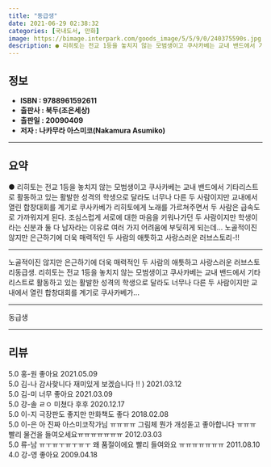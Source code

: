 ```yaml
---
title: "동급생"
date: 2021-06-29 02:38:32
categories: [국내도서, 만화]
image: https://bimage.interpark.com/goods_image/5/5/9/0/240375590s.jpg
description: ● 리히토는 전교 1등을 놓치지 않는 모범생이고 쿠사카베는 교내 밴드에서 기타리스트로 활동하고 있는 활발한 성격의 학생으로 달라도 너무나 다른 두 사람이지만 교내에서 열린 합창대회를 계기로 쿠사카베가 리히토에게 노래를 가르쳐주면서 두 사람은 급속도로 가까워지게 된다. 조심스럽게 서로에
---
```


## **정보**

- **ISBN : 9788961592611**
- **출판사 : 북두(조은세상)**
- **출판일 : 20090409**
- **저자 : 나카무라 아스미코(Nakamura Asumiko)**

------



## **요약**

●  리히토는 전교 1등을 놓치지 않는 모범생이고 쿠사카베는 교내 밴드에서 기타리스트로 활동하고 있는 활발한 성격의 학생으로 달라도 너무나 다른 두 사람이지만 교내에서 열린 합창대회를 계기로 쿠사카베가 리히토에게 노래를 가르쳐주면서 두 사람은 급속도로 가까워지게 된다. 조심스럽게 서로에 대한 마음을 키워나가던 두 사람이지만 학생이라는 신분과 둘 다 남자라는 이유로 여러 가지 어려움에 부딪히게 되는데… 노골적이진 않지만 은근하기에 더욱 매력적인 두 사람의 애틋하고 사랑스러운 러브스토리-!!

------

노골적이진 않지만 은근하기에 더욱 매력적인 두 사람의 애틋하고 사랑스러운 러브스토리동급생. 리히토는 전교 1등을 놓치지 않는 모범생이고 쿠사카베는 교내 밴드에서 기타리스트로 활동하고 있는 활발한 성격의 학생으로 달라도 너무나 다른 두 사람이지만 교내에서 열린 합창대회를 계기로 쿠사카베가... 

------


동급생 

------


## **리뷰** 

5.0 홍-원 좋아요 2021.05.09 <br/>5.0 김-나 감사핮니다 재미있게 보겠습니다 !! ) 2021.03.12 <br/>5.0 김-미 너무 좋아요 2021.03.09 <br/>5.0 강-솔 ㄹㅇ 미쳤다 후후 2020.12.17 <br/>5.0 이-지 극장판도 좋지만 만화책도 좋다 2018.02.08 <br/>5.0 이-은 아 진짜 아스미코작가님 ㅠㅠㅠㅠ 그림체 뭔가 개성돋고 좋아합니다 ㅠㅠㅠ빨리 물건을 들여오세요ㅠㅠㅠㅠㅠㅠㅠ 2012.03.03 <br/>5.0 류-남 ㅠㅜㅠㅜㅠㅜㅠㅜ 왜 품절이에요 빨리 들여와요 ㅠㅠㅠㅠㅠㅠㅠ 2011.08.10 <br/>4.0 강-영 좋아요 2009.04.18 <br/>